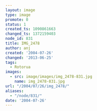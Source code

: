 ```yaml
---
layout: image
type: image
promote: 0
status: 1
created_ts: 1090861663
changed_ts: 1372159403
node_id: 831
title: IMG_2478
author: anj
created: '2004-07-26'
changed: '2013-06-25'
tags:
  - Rotorua
images:
  - src: image/images/img_2478-831.jpg
    name: img_2478-831.jpg
url: "/2004/07/26/img_2478/"
aliases:
  - "/node/831/"
date: '2004-07-26'
---
```


